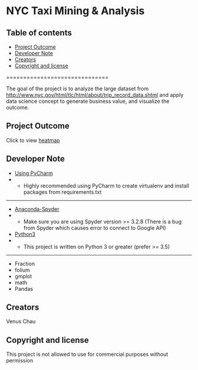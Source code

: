 # NYC Taxi Mining & Analysis

## Table of contents

- [Project Outcome](#project-outcome)
- [Developer Note](#developer-note)
- [Creators](#creators)
- [Copyright and license](#copyright-and-license)

==============================

The goal of the project is to analyze the large dataset from http://www.nyc.gov/html/tlc/html/about/trip_record_data.shtml and apply data science concept to generate business value, and visualize the outcome.

## Project Outcome

Click to view [heatmap](https://vc2000.github.io/NYC_taxi_trip/heatmap/)

## Developer Note

- [Using PyCharm](https://www.jetbrains.com/help/pycharm-edu/creating-virtual-environment.html)
- - Highly recommended using PyCharm to create virtualenv and install packages from requirements.txt
---
- [Anaconda-Spyder](https://www.anaconda.com/)
- - Make sure you are using Spyder version >= 3.2.8 (There is a bug from Spyder which causes error to connect to Google API)
- [Python3](https://docs.python.org/3/)
- - This project is written on Python 3 or greater (prefer >= 3.5)
---
- Fraction
- folium
- gmplot
- math
- Pandas
## Creators

Venus Chau

## Copyright and license

This project is not allowed to use for commercial purposes without permission
